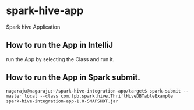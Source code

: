 # spark-hive-app
Spark hive Application

## How to run the App in IntelliJ
 run the App by selecting the Class and run it.

## How to run the App in Spark submit.

````
nagaraju@nagaraju:~/spark-hive-integration-app/target$ spark-submit --master local --class com.tpb.spark.hive.ThriftHiveDBTableExample spark-hive-integration-app-1.0-SNAPSHOT.jar
```` 

